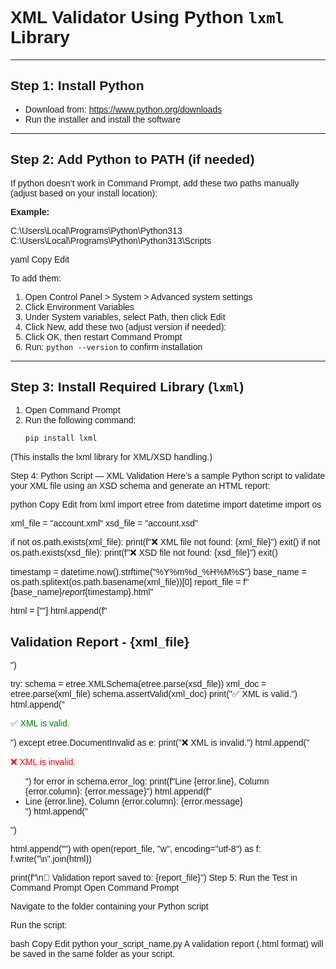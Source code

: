 # XML Validator Using Python `lxml` Library

---

## Step 1: Install Python

- Download from: https://www.python.org/downloads  
- Run the installer and install the software

---

## Step 2: Add Python to PATH (if needed)

If python doesn’t work in Command Prompt, add these two paths manually (adjust based on your install location):

**Example:**

C:\Users\Local\Programs\Python\Python313
C:\Users\Local\Programs\Python\Python313\Scripts

yaml
Copy
Edit

To add them:

1. Open Control Panel > System > Advanced system settings  
2. Click Environment Variables  
3. Under System variables, select Path, then click Edit  
4. Click New, add these two (adjust version if needed):  
5. Click OK, then restart Command Prompt  
6. Run: `python --version` to confirm installation

---

## Step 3: Install Required Library (`lxml`)

1. Open Command Prompt  
2. Run the following command:  
   ```bash
   pip install lxml
(This installs the lxml library for XML/XSD handling.)

Step 4: Python Script — XML Validation
Here’s a sample Python script to validate your XML file using an XSD schema and generate an HTML report:

python
Copy
Edit
from lxml import etree
from datetime import datetime
import os

xml_file = "account.xml"
xsd_file = "account.xsd"

if not os.path.exists(xml_file):
    print(f"❌ XML file not found: {xml_file}")
    exit()
if not os.path.exists(xsd_file):
    print(f"❌ XSD file not found: {xsd_file}")
    exit()

timestamp = datetime.now().strftime("%Y%m%d_%H%M%S")
base_name = os.path.splitext(os.path.basename(xml_file))[0]
report_file = f"{base_name}_report_{timestamp}.html"

html = ["<html><head><title>Validation Report</title></head><body style='font-family:Arial;'>"]
html.append(f"<h2>Validation Report - {xml_file}</h2>")

try:
    schema = etree.XMLSchema(etree.parse(xsd_file))
    xml_doc = etree.parse(xml_file)
    schema.assertValid(xml_doc)
    print("✅ XML is valid.")
    html.append("<p style='color:green;'>✅ XML is valid.</p>")
except etree.DocumentInvalid as e:
    print("❌ XML is invalid.")
    html.append("<p style='color:red;'>❌ XML is invalid.</p><ul>")
    for error in schema.error_log:
        print(f"Line {error.line}, Column {error.column}: {error.message}")
        html.append(f"<li>Line {error.line}, Column {error.column}: {error.message}</li>")
    html.append("</ul>")

html.append("</body></html>")
with open(report_file, "w", encoding="utf-8") as f:
    f.write("\n".join(html))

print(f"\n📄 Validation report saved to: {report_file}")
Step 5: Run the Test in Command Prompt
Open Command Prompt

Navigate to the folder containing your Python script

Run the script:

bash
Copy
Edit
python your_script_name.py
A validation report (.html format) will be saved in the same folder as your script.
